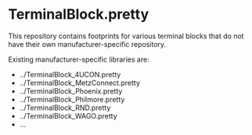 # TerminalBlock.pretty

This repository contains footprints for various terminal blocks that do not have their own manufacturer-specific repository.

Existing manufacturer-specific libraries are:

* ../TerminalBlock_4UCON.pretty
* ../TerminalBlock_MetzConnect.pretty
* ../TerminalBlock_Phoenix.pretty
* ../TerminalBlock_Philmore.pretty
* ../TerminalBlock_RND.pretty
* ../TerminalBlock_WAGO.pretty
* ...
